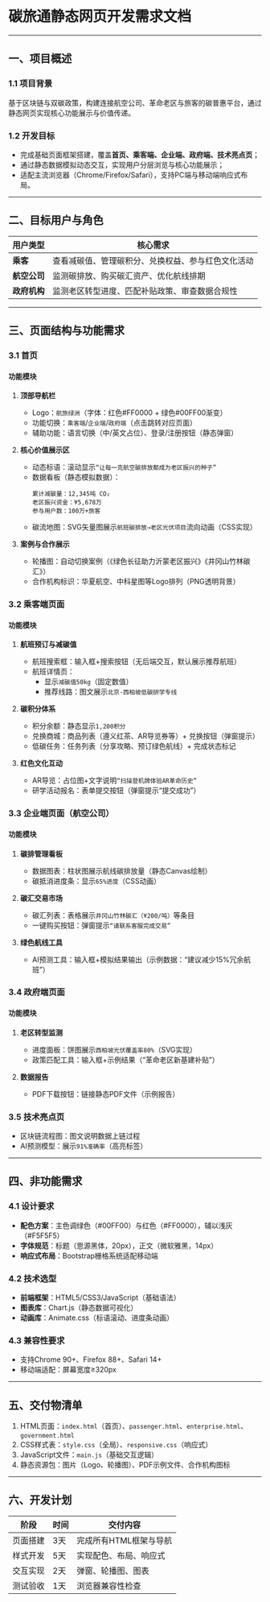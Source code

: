 # 碳旅通静态网页开发需求文档

---

## 一、项目概述
### 1.1 项目背景  
基于区块链与双碳政策，构建连接航空公司、革命老区与旅客的碳普惠平台，通过静态网页实现核心功能展示与价值传递。

### 1.2 开发目标  
- 完成基础页面框架搭建，覆盖**首页、乘客端、企业端、政府端、技术亮点页**；  
- 通过静态数据模拟动态交互，实现用户分层浏览与核心功能展示；  
- 适配主流浏览器（Chrome/Firefox/Safari），支持PC端与移动端响应式布局。

---

## 二、目标用户与角色  
| 用户类型     | 核心需求                                           |
| ------------ | -------------------------------------------------- |
| **乘客**     | 查看减碳值、管理碳积分、兑换权益、参与红色文化活动 |
| **航空公司** | 监测碳排放、购买碳汇资产、优化航线排期             |
| **政府机构** | 监测老区转型进度、匹配补贴政策、审查数据合规性     |

---

## 三、页面结构与功能需求  
### 3.1 首页  
#### 功能模块  
1. **顶部导航栏**  
   - Logo：`航旅绿洲`（字体：红色#FF0000 + 绿色#00FF00渐变）  
   - 功能切换：`乘客端`/`企业端`/`政府端`（点击跳转对应页面）  
   - 辅助功能：语言切换（中/英文占位）、登录/注册按钮（静态弹窗）  

2. **核心价值展示区**  
   - 动态标语：滚动显示`“让每一克航空碳排放都成为老区振兴的种子”`  
   - 数据看板（静态模拟数据）：  
     ```plaintext  
     累计减碳量：12,345吨 CO₂  
     老区振兴资金：¥5,678万  
     参与用户数：100万+旅客  
     ```
   - 碳流地图：SVG矢量图展示`航班碳排放→老区光伏项目`流向动画（CSS实现）  

3. **案例与合作展示**  
   - 轮播图：自动切换案例（《绿色长征助力沂蒙老区振兴》《井冈山竹林碳汇》）  
   - 合作机构标识：华夏航空、中科星图等Logo排列（PNG透明背景）  

### 3.2 乘客端页面  
#### 功能模块  
1. **航班预订与减碳值**  
   - 航班搜索框：输入框+搜索按钮（无后端交互，默认展示推荐航班）  
   - 航班详情页：  
     - 显示`减碳值50kg`（固定数值）  
     - 推荐线路：图文展示`北京-西柏坡低碳研学专线`  

2. **碳积分体系**  
   - 积分余额：静态显示`1,200积分`  
   - 兑换商城：商品列表（遵义红茶、AR导览券等）+ 兑换按钮（弹窗提示）  
   - 低碳任务：任务列表（分享攻略、预订绿色航线）+ 完成状态标记  

3. **红色文化互动**  
   - AR导览：占位图+文字说明`“扫描登机牌体验AR革命历史”`  
   - 研学活动报名：表单提交按钮（弹窗提示“提交成功”）  

### 3.3 企业端页面（航空公司）  
#### 功能模块  
1. **碳排管理看板**  
   - 数据图表：柱状图展示航线碳排放量（静态Canvas绘制）  
   - 碳抵消进度条：显示`65%进度`（CSS动画）  

2. **碳汇交易市场**  
   - 碳汇列表：表格展示`井冈山竹林碳汇（¥200/吨）`等条目  
   - 一键购买按钮：弹窗提示`“请联系客服完成交易”`  

3. **绿色航线工具**  
   - AI预测工具：输入框+模拟结果输出（示例数据：“建议减少15%冗余航班”）  

### 3.4 政府端页面  
#### 功能模块  
1. **老区转型监测**  
   - 进度面板：饼图展示`西柏坡光伏覆盖率80%`（SVG实现）  
   - 政策匹配工具：输入框+示例结果（“革命老区新基建补贴”）  

2. **数据报告**  
   - PDF下载按钮：链接静态PDF文件（示例报告）  

### 3.5 技术亮点页  
- 区块链流程图：图文说明数据上链过程  
- AI预测模型：展示`91%准确率`（高亮标签）  

---

## 四、非功能需求  
### 4.1 设计要求  
- **配色方案**：主色调绿色（#00FF00）与红色（#FF0000），辅以浅灰（#F5F5F5）  
- **字体规范**：标题（思源黑体，20px），正文（微软雅黑，14px）  
- **响应式布局**：Bootstrap栅格系统适配移动端  

### 4.2 技术选型  
- **前端框架**：HTML5/CSS3/JavaScript（基础语法）  
- **图表库**：Chart.js（静态数据可视化）  
- **动画库**：Animate.css（标语滚动、进度条动画）  

### 4.3 兼容性要求  
- 支持Chrome 90+、Firefox 88+、Safari 14+  
- 移动端适配：屏幕宽度≥320px  

---

## 五、交付物清单  
1. HTML页面：`index.html`（首页）、`passenger.html`、`enterprise.html`、`government.html`  
2. CSS样式表：`style.css`（全局）、`responsive.css`（响应式）  
3. JavaScript文件：`main.js`（基础交互逻辑）  
4. 静态资源包：图片（Logo、轮播图）、PDF示例文件、合作机构图标  

---

## 六、开发计划  
| 阶段     | 时间 | 交付内容               |
| -------- | ---- | ---------------------- |
| 页面搭建 | 3天  | 完成所有HTML框架与导航 |
| 样式开发 | 5天  | 实现配色、布局、响应式 |
| 交互实现 | 2天  | 弹窗、轮播图、图表     |
| 测试验收 | 1天  | 浏览器兼容性检查       |